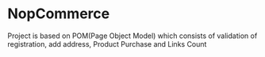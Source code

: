 # NopCommerce
Project is based on POM(Page Object Model) which consists of validation of registration, add address, Product Purchase and Links Count
